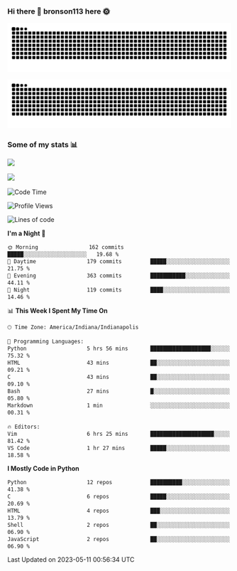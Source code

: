 ### Hi there 👋 bronson113 here 🌞
<div align="center">

![GitHub Snake Light](https://raw.githubusercontent.com/bronson113/bronson113/snake/github-snake.svg#gh-light-mode-only)

![GitHub Snake dark](https://raw.githubusercontent.com/bronson113/bronson113/snake/github-snake-dark.svg#gh-dark-mode-only)

</div>

### Some of my stats 📊
![](https://github-readme-stats-sigma-five.vercel.app/api?username=bronson113&theme=transparent&show_icons=true)

![](https://github-readme-stats-sigma-five.vercel.app/api/top-langs/?username=bronson113&theme=transparent&layout=compact&card_width=445)



<!--START_SECTION:waka-->
![Code Time](http://img.shields.io/badge/Code%20Time-215%20hrs%2017%20mins-blue)

![Profile Views](http://img.shields.io/badge/Profile%20Views-0-blue)

![Lines of code](https://img.shields.io/badge/From%20Hello%20World%20I%27ve%20Written-7.1%20million%20lines%20of%20code-blue)

**I'm a Night 🦉** 

```text
🌞 Morning                162 commits         █████░░░░░░░░░░░░░░░░░░░░   19.68 % 
🌆 Daytime                179 commits         █████░░░░░░░░░░░░░░░░░░░░   21.75 % 
🌃 Evening                363 commits         ███████████░░░░░░░░░░░░░░   44.11 % 
🌙 Night                  119 commits         ████░░░░░░░░░░░░░░░░░░░░░   14.46 % 
```


📊 **This Week I Spent My Time On** 

```text
🕑︎ Time Zone: America/Indiana/Indianapolis

💬 Programming Languages: 
Python                   5 hrs 56 mins       ███████████████████░░░░░░   75.32 % 
HTML                     43 mins             ██░░░░░░░░░░░░░░░░░░░░░░░   09.21 % 
C                        43 mins             ██░░░░░░░░░░░░░░░░░░░░░░░   09.10 % 
Bash                     27 mins             █░░░░░░░░░░░░░░░░░░░░░░░░   05.80 % 
Markdown                 1 min               ░░░░░░░░░░░░░░░░░░░░░░░░░   00.31 % 

🔥 Editors: 
Vim                      6 hrs 25 mins       ████████████████████░░░░░   81.42 % 
VS Code                  1 hr 27 mins        █████░░░░░░░░░░░░░░░░░░░░   18.58 % 
```

**I Mostly Code in Python** 

```text
Python                   12 repos            ██████████░░░░░░░░░░░░░░░   41.38 % 
C                        6 repos             █████░░░░░░░░░░░░░░░░░░░░   20.69 % 
HTML                     4 repos             ███░░░░░░░░░░░░░░░░░░░░░░   13.79 % 
Shell                    2 repos             ██░░░░░░░░░░░░░░░░░░░░░░░   06.90 % 
JavaScript               2 repos             ██░░░░░░░░░░░░░░░░░░░░░░░   06.90 % 
```




 Last Updated on 2023-05-11 00:56:34 UTC
<!--END_SECTION:waka-->
